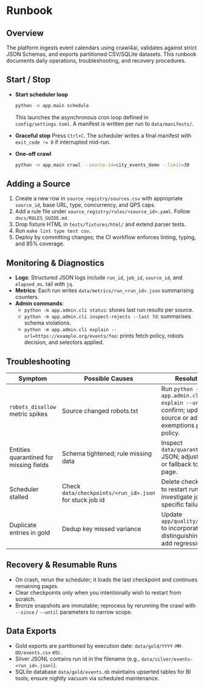 # Runbook

## Overview
The platform ingests event calendars using crawl4ai, validates against strict JSON Schemas, and exports partitioned CSV/SQLite datasets. This runbook documents daily operations, troubleshooting, and recovery procedures.

## Start / Stop
- **Start scheduler loop**
  ```bash
  python -m app.main schedule
  ```
  This launches the asynchronous cron loop defined in `config/settings.toml`. A manifest is written per run to `data/manifests/`.

- **Graceful stop**
  Press `Ctrl+C`. The scheduler writes a final manifest with `exit_code != 0` if interrupted mid-run.

- **One-off crawl**
  ```bash
  python -m app.main crawl --source-id=city_events_demo --limit=30
  ```

## Adding a Source
1. Create a new row in `source_registry/sources.csv` with appropriate `source_id`, base URL, type, concurrency, and QPS caps.
2. Add a rule file under `source_registry/rules/<source_id>.yaml`. Follow `docs/RULES_GUIDE.md`.
3. Drop fixture HTML in `tests/fixtures/html/` and extend parser tests.
4. Run `make lint type test cov`.
5. Deploy by committing changes; the CI workflow enforces linting, typing, and 85% coverage.

## Monitoring & Diagnostics
- **Logs**: Structured JSON logs include `run_id`, `job_id`, `source_id`, and `elapsed_ms`. tail with `jq`.
- **Metrics**: Each run writes `data/metrics/run_<run_id>.json` summarising counters.
- **Admin commands**:
  - `python -m app.admin.cli status`: shows last run results per source.
  - `python -m app.admin.cli inspect-rejects --last 7d`: summarises schema violations.
  - `python -m app.admin.cli explain --url=https://example.org/events/foo`: prints fetch policy, robots decision, and selectors applied.

## Troubleshooting
| Symptom | Possible Causes | Resolution |
| --- | --- | --- |
| `robots_disallow` metric spikes | Source changed robots.txt | Run `python -m app.admin.cli explain --url` to confirm; update source or add exemptions per policy. |
| Entities quarantined for missing fields | Schema tightened; rule missing data | Inspect `data/quarantine/` JSON; adjust rules or fallback to detail page. |
| Scheduler stalled | Check `data/checkpoints/<run_id>.json` for stuck job id | Delete checkpoint to restart run or investigate job-specific failure logs. |
| Duplicate entries in gold | Dedup key missed variance | Update `app/quality/keys.py` to incorporate distinguishing fields; add regression test. |

## Recovery & Resumable Runs
- On crash, rerun the scheduler; it loads the last checkpoint and continues remaining pages.
- Clear checkpoints only when you intentionally wish to restart from scratch.
- Bronze snapshots are immutable; reprocess by rerunning the crawl with `--since` / `--until` parameters to narrow scope.

## Data Exports
- Gold exports are partitioned by execution date: `data/gold/YYYY-MM-DD/events.csv` etc.
- Silver JSONL contains run id in the filename (e.g., `data/silver/events-<run_id>.jsonl`).
- SQLite database `data/gold/events.db` maintains upserted tables for BI tools; ensure nightly vacuum via scheduled maintenance.

